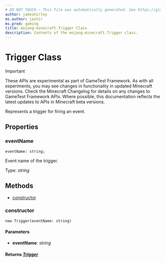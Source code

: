 ```yaml
---
# DO NOT TOUCH — This file was automatically generated. See https://github.com/Mojang/MinecraftScriptingApiDocsGenerator to modify descriptions, examples, etc.
author: jakeshirley
ms.author: jashir
ms.prod: gaming
title: mojang-minecraft.Trigger Class
description: Contents of the mojang-minecraft.Trigger class.
---
```

# Trigger Class
>[!IMPORTANT]
>These APIs are experimental as part of GameTest Framework. As with all experiments, you may see changes in functionality in updated Minecraft versions. Check the Minecraft Changelog for details on any changes to GameTest Framework APIs. Where possible, this documentation reflects the latest updates to APIs in Minecraft beta versions.

Represents a trigger for firing an event.

## Properties
### **eventName**
`eventName: string;`

Event name of the trigger.

Type: *string*


## Methods
- [constructor](#constructor)
  
### **constructor**
`
new Trigger(eventName: string)
`

#### **Parameters**
- **eventName**: *string*

#### **Returns** [*Trigger*](Trigger.md)
